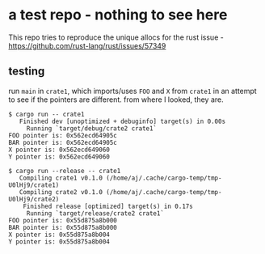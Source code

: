 # a test repo - nothing to see here

This repo tries to reproduce the unique allocs for the rust
issue - https://github.com/rust-lang/rust/issues/57349

## testing

run `main` in `crate1`, which imports/uses `FOO` and `X` from `crate1`
in an attempt to see if the pointers are different. from where I 
looked, they are.


```
$ cargo run -- crate1
   Finished dev [unoptimized + debuginfo] target(s) in 0.00s
     Running `target/debug/crate2 crate1`
FOO pointer is: 0x562ecd64905c
BAR pointer is: 0x562ecd64905c
X pointer is: 0x562ecd649060
Y pointer is: 0x562ecd649060

$ cargo run --release -- crate1
   Compiling crate1 v0.1.0 (/home/aj/.cache/cargo-temp/tmp-U0lHj9/crate1)
   Compiling crate2 v0.1.0 (/home/aj/.cache/cargo-temp/tmp-U0lHj9/crate2)
    Finished release [optimized] target(s) in 0.17s
     Running `target/release/crate2 crate1`
FOO pointer is: 0x55d875a8b000
BAR pointer is: 0x55d875a8b000
X pointer is: 0x55d875a8b004
Y pointer is: 0x55d875a8b004
```